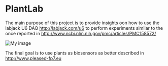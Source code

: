 PlantLab
========

The main purpose of this project is to provide insights oon how to use  the labjack U6 DAQ http://labjack.com/u6 to perform experiments similar to the once reported in http://www.ncbi.nlm.nih.gov/pmc/articles/PMC158572/

![My image](https://raw.github.com/andreavitaletti/PlantLab/master/configprop.png)

The final goal is to use plants as biosensors as better described in http://www.pleased-fp7.eu

